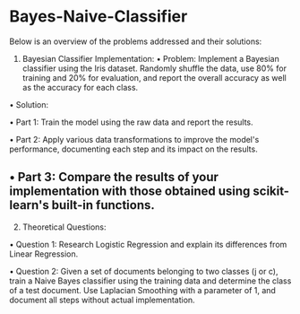 # Bayes-Naive-Classifier

Below is an overview of the problems addressed and their solutions:

1. Bayesian Classifier Implementation:
•  Problem: Implement a Bayesian classifier using the Iris dataset. Randomly shuffle the data, use 80% for training and 20% for evaluation, and report the overall accuracy as well as the accuracy for each class.

•  Solution:

•  Part 1: Train the model using the raw data and report the results.

•  Part 2: Apply various data transformations to improve the model's performance, documenting each step and its impact on the results.

•  Part 3: Compare the results of your implementation with those obtained using scikit-learn's built-in functions.
-------------------

2. Theoretical Questions:


•  Question 1: Research Logistic Regression and explain its differences from Linear Regression.

•  Question 2: Given a set of documents belonging to two classes (j or c), train a Naive Bayes classifier using the training data and determine the class of a test document. Use Laplacian Smoothing with a parameter of 1, and document all steps without actual implementation.
